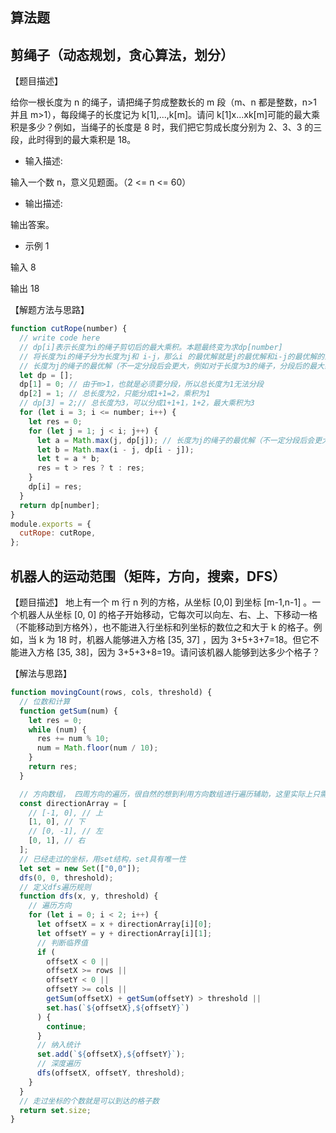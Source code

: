 ## 算法题

## 剪绳子（动态规划，贪心算法，划分）

【题目描述】

给你一根长度为 n 的绳子，请把绳子剪成整数长的 m 段（m、n 都是整数，n>1 并且 m>1），每段绳子的长度记为 k[1],...,k[m]。请问 k[1]x...xk[m]可能的最大乘积是多少？例如，当绳子的长度是 8 时，我们把它剪成长度分别为 2、3、3 的三段，此时得到的最大乘积是 18。

- 输入描述:

输入一个数 n，意义见题面。（2 <= n <= 60）

- 输出描述:

输出答案。

- 示例 1

输入 8

输出 18

【解题方法与思路】

```javascript
function cutRope(number) {
  // write code here
  // dp[i]表示长度为i的绳子剪切后的最大乘积。本题最终变为求dp[number]
  // 将长度为i的绳子分为长度为j和 i-j，那么i 的最优解就是j的最优解和i-j的最优解的乘积。
  // 长度为j的绳子的最优解（不一定分段后会更大，例如对于长度为3的绳子，分段后的最大乘积为1，不分段则为3）
  let dp = [];
  dp[1] = 0; // 由于m>1，也就是必须要分段，所以总长度为1无法分段
  dp[2] = 1; // 总长度为2，只能分成1+1=2，乘积为1
  // dp[3] = 2;// 总长度为3，可以分成1+1+1，1+2，最大乘积为3
  for (let i = 3; i <= number; i++) {
    let res = 0;
    for (let j = 1; j < i; j++) {
      let a = Math.max(j, dp[j]); // 长度为j的绳子的最优解（不一定分段后会更大，例如对于长度为3的绳子，分段后的最大乘积为1，不分段则为3）
      let b = Math.max(i - j, dp[i - j]);
      let t = a * b;
      res = t > res ? t : res;
    }
    dp[i] = res;
  }
  return dp[number];
}
module.exports = {
  cutRope: cutRope,
};
```

## 机器人的运动范围（矩阵，方向，搜索，DFS）

【题目描述】
地上有一个 m 行 n 列的方格，从坐标 [0,0] 到坐标 [m-1,n-1] 。一个机器人从坐标 [0, 0] 的格子开始移动，它每次可以向左、右、上、下移动一格（不能移动到方格外），也不能进入行坐标和列坐标的数位之和大于 k 的格子。例如，当 k 为 18 时，机器人能够进入方格 [35, 37] ，因为 3+5+3+7=18。但它不能进入方格 [35, 38]，因为 3+5+3+8=19。请问该机器人能够到达多少个格子？

【解法与思路】

```javascript
function movingCount(rows, cols, threshold) {
  // 位数和计算
  function getSum(num) {
    let res = 0;
    while (num) {
      res += num % 10;
      num = Math.floor(num / 10);
    }
    return res;
  }

  // 方向数组， 四周方向的遍历，很自然的想到利用方向数组进行遍历辅助，这里实际上只需要两个方向。
  const directionArray = [
    // [-1, 0], // 上
    [1, 0], // 下
    // [0, -1], // 左
    [0, 1], // 右
  ];
  // 已经走过的坐标，用set结构，set具有唯一性
  let set = new Set(["0,0"]);
  dfs(0, 0, threshold);
  // 定义dfs遍历规则
  function dfs(x, y, threshold) {
    // 遍历方向
    for (let i = 0; i < 2; i++) {
      let offsetX = x + directionArray[i][0];
      let offsetY = y + directionArray[i][1];
      // 判断临界值
      if (
        offsetX < 0 ||
        offsetX >= rows ||
        offsetY < 0 ||
        offsetY >= cols ||
        getSum(offsetX) + getSum(offsetY) > threshold ||
        set.has(`${offsetX},${offsetY}`)
      ) {
        continue;
      }
      // 纳入统计
      set.add(`${offsetX},${offsetY}`);
      // 深度遍历
      dfs(offsetX, offsetY, threshold);
    }
  }
  // 走过坐标的个数就是可以到达的格子数
  return set.size;
}
```
